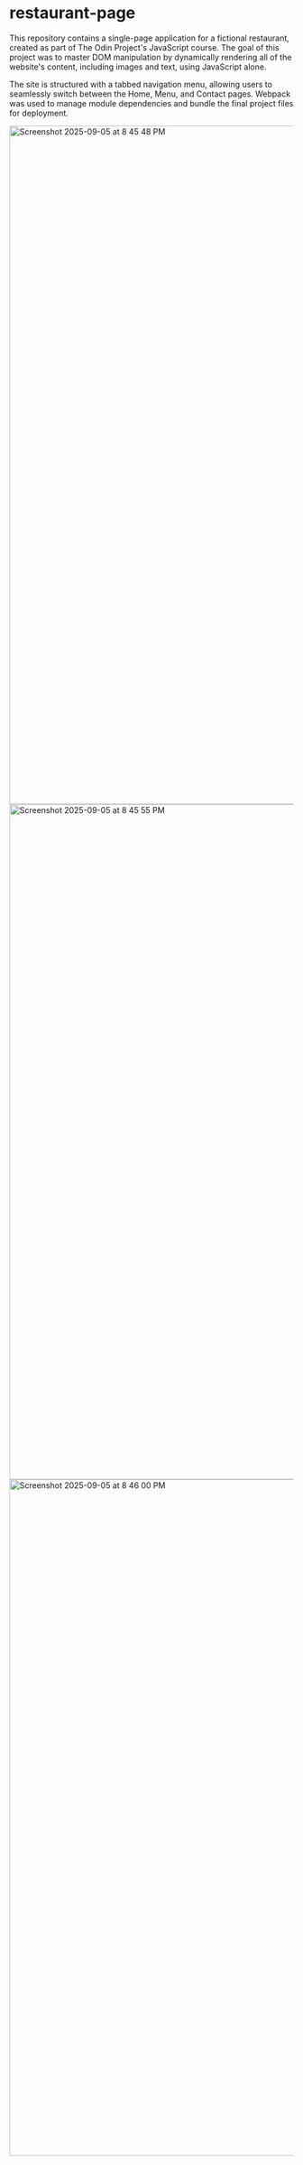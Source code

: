 # restaurant-page
This repository contains a single-page application for a fictional restaurant, created as part of The Odin Project's JavaScript course. The goal of this project was to master DOM manipulation by dynamically rendering all of the website's content, including images and text, using JavaScript alone.

The site is structured with a tabbed navigation menu, allowing users to seamlessly switch between the Home, Menu, and Contact pages. Webpack was used to manage module dependencies and bundle the final project files for deployment.

<img width="1381" height="1203" alt="Screenshot 2025-09-05 at 8 45 48 PM" src="https://github.com/user-attachments/assets/e3b6704f-ab2f-42d4-8067-c169f126774d" />

<img width="1382" height="1197" alt="Screenshot 2025-09-05 at 8 45 55 PM" src="https://github.com/user-attachments/assets/79c4629b-92c6-4ca8-8011-5e7142fb1d54" />

<img width="1378" height="1199" alt="Screenshot 2025-09-05 at 8 46 00 PM" src="https://github.com/user-attachments/assets/c645a9fe-6ce0-4bcf-a33a-d6e29172ab8b" />
